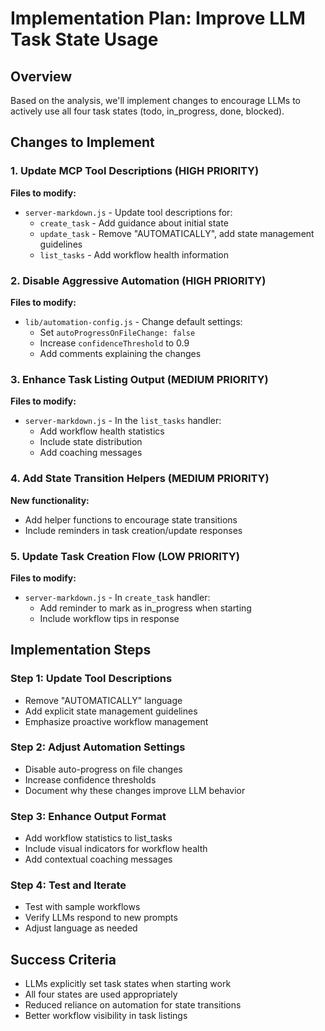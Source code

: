 # Implementation Plan: Improve LLM Task State Usage

## Overview
Based on the analysis, we'll implement changes to encourage LLMs to actively use all four task states (todo, in_progress, done, blocked).

## Changes to Implement

### 1. Update MCP Tool Descriptions (HIGH PRIORITY)

**Files to modify:**
- `server-markdown.js` - Update tool descriptions for:
  - `create_task` - Add guidance about initial state
  - `update_task` - Remove "AUTOMATICALLY", add state management guidelines
  - `list_tasks` - Add workflow health information

### 2. Disable Aggressive Automation (HIGH PRIORITY)

**Files to modify:**
- `lib/automation-config.js` - Change default settings:
  - Set `autoProgressOnFileChange: false`
  - Increase `confidenceThreshold` to 0.9
  - Add comments explaining the changes

### 3. Enhance Task Listing Output (MEDIUM PRIORITY)

**Files to modify:**
- `server-markdown.js` - In the `list_tasks` handler:
  - Add workflow health statistics
  - Include state distribution
  - Add coaching messages

### 4. Add State Transition Helpers (MEDIUM PRIORITY)

**New functionality:**
- Add helper functions to encourage state transitions
- Include reminders in task creation/update responses

### 5. Update Task Creation Flow (LOW PRIORITY)

**Files to modify:**
- `server-markdown.js` - In `create_task` handler:
  - Add reminder to mark as in_progress when starting
  - Include workflow tips in response

## Implementation Steps

### Step 1: Update Tool Descriptions
- Remove "AUTOMATICALLY" language
- Add explicit state management guidelines
- Emphasize proactive workflow management

### Step 2: Adjust Automation Settings
- Disable auto-progress on file changes
- Increase confidence thresholds
- Document why these changes improve LLM behavior

### Step 3: Enhance Output Format
- Add workflow statistics to list_tasks
- Include visual indicators for workflow health
- Add contextual coaching messages

### Step 4: Test and Iterate
- Test with sample workflows
- Verify LLMs respond to new prompts
- Adjust language as needed

## Success Criteria
- LLMs explicitly set task states when starting work
- All four states are used appropriately
- Reduced reliance on automation for state transitions
- Better workflow visibility in task listings